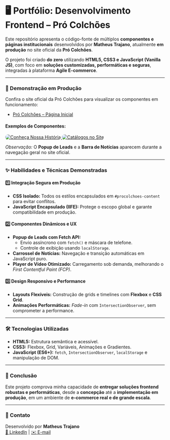 # 🖥️ Portfólio: Desenvolvimento Frontend – Pró Colchões

Este repositório apresenta o código-fonte de múltiplos **componentes e páginas institucionais** desenvolvidos por **Matheus Trajano**, atualmente **em produção** no site oficial da **Pró Colchões**.

O projeto foi criado **do zero** utilizando **HTML5, CSS3 e JavaScript (Vanilla JS)**, com foco em **soluções customizadas, performáticas e seguras**, integradas à plataforma **Agile E-commerce**.

---

### 🚀 Demonstração em Produção

Confira o site oficial da Pró Colchões para visualizar os componentes em funcionamento:

- [Pró Colchões – Página Inicial](https://www.procolchoes.com.br)

#### Exemplos de Componentes:

<a href="https://www.procolchoes.com.br" target="_blank" rel="noopener noreferrer">
  <img src="https://via.placeholder.com/600x300?text=Conheça+Nossa+História" alt="Conheça Nossa História" style="max-width:100%;border-radius:8px" />
</a>

<a href="https://www.procolchoes.com.br" target="_blank" rel="noopener noreferrer">
  <img src="https://via.placeholder.com/600x300?text=Cat%C3%A1logos+no+Site" alt="Catálogos no Site" style="max-width:100%;border-radius:8px" />
</a>

<p><em>Observação:</em> O <strong>Popup de Leads</strong> e a <strong>Barra de Notícias</strong> aparecem durante a navegação geral no site oficial.</p>

---

### ✨ Habilidades e Técnicas Demonstradas

#### 1️⃣ Integração Segura em Produção
- **CSS Isolado:** Todos os estilos encapsulados em `#procolchoes-content` para evitar conflitos.  
- **JavaScript Encapsulado (IIFE):** Protege o escopo global e garante compatibilidade em produção.

#### 2️⃣ Componentes Dinâmicos e UX
- **Popup de Leads com Fetch API:**  
  - Envio assíncrono com `fetch()` e máscara de telefone.  
  - Controle de exibição usando `localStorage`.  
- **Carrossel de Notícias:** Navegação e transição automáticas em JavaScript puro.  
- **Player de Vídeo Otimizado:** Carregamento sob demanda, melhorando o *First Contentful Paint (FCP)*.

#### 3️⃣ Design Responsivo e Performance
- **Layouts Flexíveis:** Construção de grids e timelines com **Flexbox** e **CSS Grid**.  
- **Animações Performáticas:** *Fade-in* com `IntersectionObserver`, sem comprometer a performance.

---

### 🛠️ Tecnologias Utilizadas

- **HTML5:** Estrutura semântica e acessível.  
- **CSS3:** Flexbox, Grid, Variáveis, Animações e Gradientes.  
- **JavaScript (ES6+):** `fetch`, `IntersectionObserver`, `localStorage` e manipulação de DOM.

---

### 📌 Conclusão

Este projeto comprova minha capacidade de **entregar soluções frontend robustas e performáticas**, desde a **concepção** até a **implementação em produção**, em um ambiente de **e-commerce real e de grande escala**.

---

### 📩 Contato

Desenvolvido por **Matheus Trajano**  
[💼 LinkedIn](https://www.linkedin.com/in/matheus-trajano-5179a7378) | [✉️ E-mail](mailto:matheustrajano454@gmail.com)
